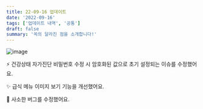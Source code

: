 ```yaml
---
title: 22-09-16 업데이트
date: '2022-09-16'
tags: ['업데이트 내역', '공통']
draft: false
summary: '쏙의 달라진 점을 소개합니다!'
---
```


![image](/static/images/Nc74ubK.png)

⚡️ 건강상태 자가진단 비밀번호 수정 시 암호화된 값으로 초기 설정되는 이슈를 수정했어요.

✨️ 급식 메뉴 이미지 보기 기능을 개선했어요.

🌈 사소한 버그를 수정했어요.